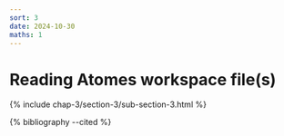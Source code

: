 ```yaml
---
sort: 3
date: 2024-10-30
maths: 1
---
```


# Reading Atomes workspace file(s)

{% include chap-3/section-3/sub-section-3.html %}

{% bibliography --cited %}


